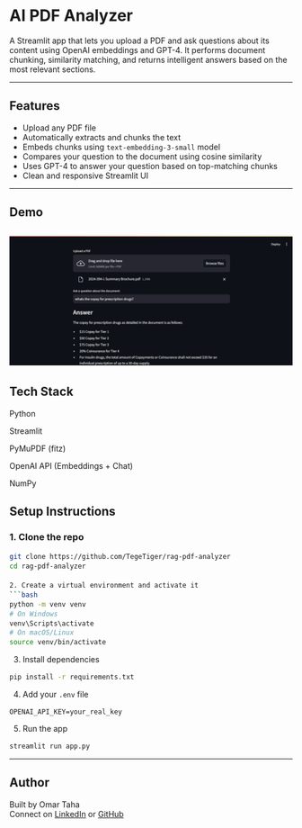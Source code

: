 # AI PDF Analyzer

A Streamlit app that lets you upload a PDF and ask questions about its content using OpenAI embeddings and GPT-4. It performs document chunking, similarity matching, and returns intelligent answers based on the most relevant sections.

---

## Features

-  Upload any PDF file
-  Automatically extracts and chunks the text
-  Embeds chunks using `text-embedding-3-small` model
-  Compares your question to the document using cosine similarity
-  Uses GPT-4 to answer your question based on top-matching chunks
-  Clean and responsive Streamlit UI

---

##  Demo

![App Demo 1](ragdemo3.png)
---
## Tech Stack

Python

Streamlit

PyMuPDF (fitz)

OpenAI API (Embeddings + Chat)

NumPy


## Setup Instructions

### 1. Clone the repo

```bash
git clone https://github.com/TegeTiger/rag-pdf-analyzer
cd rag-pdf-analyzer

2. Create a virtual environment and activate it
```bash
python -m venv venv
# On Windows
venv\Scripts\activate
# On macOS/Linux
source venv/bin/activate
```

3. Install dependencies
```bash
pip install -r requirements.txt
```

4. Add your `.env` file
```
OPENAI_API_KEY=your_real_key
```

5. Run the app
```bash
streamlit run app.py
```

---

## Author

Built by Omar Taha  
Connect on [LinkedIn](https://www.linkedin.com/in/omar-taha-133840269/) or [GitHub](https://github.com/TegeTiger)

